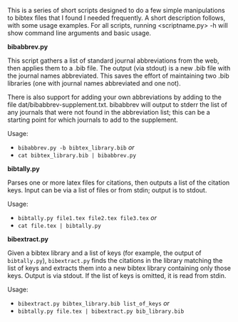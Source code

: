 This is a series of short scripts designed to do a few simple manipulations to bibtex files that I found I needed frequently. A short description follows, with some usage examples. For all scripts, running <scriptname.py> -h will show command line arguments and basic usage.

**bibabbrev.py**

This script gathers a list of standard journal abbreviations from the web, then applies them to a .bib file. The output (via stdout) is a new .bib file with the journal names abbreviated. This saves the effort of maintaining two .bib libraries (one with journal names abbreviated and one not).

There is also support for adding your own abbreviations by adding to the file dat/bibabbrev-supplement.txt. bibabbrev will output to stderr the list of any journals that were not found in the abbreviation list; this can be a starting point for which journals to add to the supplement.

Usage: 

* `bibabbrev.py -b bibtex_library.bib` *or* 
* `cat bibtex_library.bib | bibabbrev.py`

**bibtally.py**

Parses one or more latex files for citations, then outputs a list of the citation keys. Input can be via a list of files or from stdin; output is to stdout.

Usage:

* `bibtally.py file1.tex file2.tex file3.tex` *or*
* `cat file.tex | bibtally.py`

**bibextract.py**

Given a bibtex library and a list of keys (for example, the output of `bibtally.py`), `bibextract.py` finds the citations in the library matching the list of keys and extracts them into a new bibtex library containing only those keys. Output is via stdout. If the list of keys is omitted, it is read from stdin.

Usage:

* `bibextract.py bibtex_library.bib list_of_keys` *or*
* `bibtally.py file.tex | bibextract.py bib_library.bib`